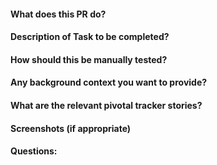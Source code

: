  #### What does this PR do?
 #### Description of Task to be completed?
 #### How should this be manually tested?
 #### Any background context you want to provide?
 #### What are the relevant pivotal tracker stories?
 #### Screenshots (if appropriate)
 #### Questions:
